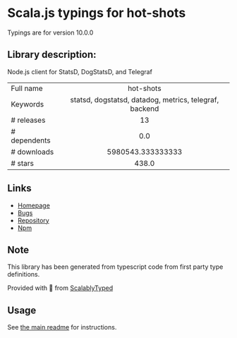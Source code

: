 
# Scala.js typings for hot-shots

Typings are for version 10.0.0

## Library description:
Node.js client for StatsD, DogStatsD, and Telegraf

|                    |                 |
| ------------------ | :-------------: |
| Full name          | hot-shots |
| Keywords           | statsd, dogstatsd, datadog, metrics, telegraf, backend |
| # releases         | 13 |
| # dependents       | 0.0 |
| # downloads        | 5980543.333333333 |
| # stars            | 438.0 |

## Links
- [Homepage](https://github.com/brightcove/hot-shots#readme)
- [Bugs](https://github.com/brightcove/hot-shots/issues)
- [Repository](https://github.com/brightcove/hot-shots)
- [Npm](https://www.npmjs.com/package/hot-shots)
    


## Note
This library has been generated from typescript code from first party type definitions.

Provided with :purple_heart: from [ScalablyTyped](https://github.com/oyvindberg/ScalablyTyped)

## Usage
See [the main readme](../../readme.md) for instructions.


